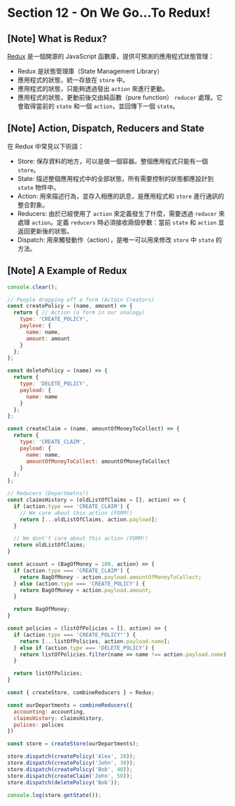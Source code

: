 # Section 12 - On We Go...To Redux!

## [Note] What is Redux?

[Redux](https://redux.js.org/) 是一個開源的 JavaScript 函數庫，提供可預測的應用程式狀態管理：

- Redux 是狀態管理庫（State Management Library）
- 應用程式的狀態，統一存放在 `store` 中。
- 應用程式的狀態，只能夠透過發出 `action` 來進行更動。
- 應用程式的狀態，更動前後交由純函數（pure function） `reducer` 處理。它會取得當前的 `state` 和一個 `action`，並回傳下一個 `state`。

## [Note] Action, Dispatch, Reducers and State

在 Redux 中常見以下術語：

- Store: 保存資料的地方，可以是做一個容器。整個應用程式只能有一個 `store`。
- State: 描述整個應用程式中的全部狀態，所有需要控制的狀態都應設計到 `state` 物件中。
- Action: 用來描述行為，並存入相應的訊息，是應用程式和 `store` 進行通訊的整合對象。
- Reducers: 由於已經使用了 `action` 來定義發生了什麼，需要透過 `reducer` 來處理 `action`。定義 `reducers` 時必須接收兩個參數：當前 `state` 和 `action` 並返回更新後的狀態。
- Dispatch: 用來觸發動作（action），是唯一可以用來修改 `store` 中 `state` 的方法。

## [Note] A Example of Redux

```javascript
console.clear();

// People dropping off a form (Actoin Creators)
const createPolicy = (name, amount) => {
  return { // Action (a form in our analogy)
    type: 'CREATE_POLICY',
    paylove: {
      name: name,
      amount: amount
    }
  };
};

const deletePolicy = (name) => {
  return {
    type: 'DELETE_POLICY',
    payload: {
      name: name
    }
  };
};

const createClaim = (name, amountOfMoneyToCollect) => {
  return {
    type: 'CREATE_CLAIM',
    payload: {
      name: name,
      amountOfMoneyToCollect: amountOfMoneyToCollect
    }
  };
};

// Reducers (Departmetns!)
const claimsHistory = (oldListOfClaims = [], action) => {
  if (action.type === 'CREATE_CLAIM') {
    // We care about this action (FORM!)
    return [...oldListOfClaims, action.payload];
  }

  // We dont't care about this action (FORM!)
  return oldListOfClaims;
}

const account = (BagOfMoney = 100, action) => {
  if (action.type === 'CREATE_CLAIM') {
    return BagOfMoney - action.payload.amountOfMoneyToCollect;
  } else (action.type === 'CREATE_POLICY') {
    return BagOfMoney + action.payload.amount;
  }

  return BagOfMoney;
}

const policies = (listOfPolicies = [], action) => {
  if (action.type === 'CREATE_POLICY"') {
    return [...listOfPolicies, action.payload.name];
  } else if (action.type === 'DELETE_POLICY') {
    return listOfPolicies.filter(name => name !== action.payload.name);
  }

  return listOfPolicies;
}

const { createStore, combineReducers } = Redux;

const ourDepartments = combineReducers({
  accounting: accounting,
  claimsHistory: claimsHistory,
  polices: polices
})

const store = createStore(ourDepartments);

store.dispatch(createPolicy('Alex', 20));
store.dispatch(createPolicy('John', 30));
store.dispatch(createPolicy('Bob', 40));
store.dispatch(createClaim('John', 50));
store.dispatch(deletePolicy('Bob'));

console.log(store.getState());
```